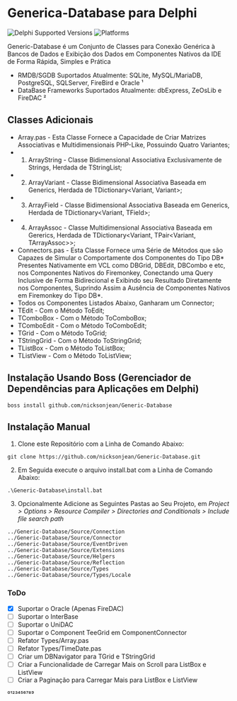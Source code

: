 # Generica-Database para Delphi
![Delphi Supported Versions](https://img.shields.io/badge/Vers%C3%B5es%20do%20Delphi%20Suportadas-XE10%20Seatle%20..%20XE10.4%20Sydney-blue.svg)
![Platforms](https://img.shields.io/badge/Plataformas%20Suportadas-Win32%20..%20Win64-red.svg)
 
Generic-Database é um Conjunto de Classes para Conexão Genérica à Bancos de Dados e Exibição dos Dados em Componentes Nativos da IDE de Forma Rápida, Simples e Prática

- RMDB/SGDB Suportados Atualmente: SQLite, MySQL/MariaDB, PostgreSQL, SQLServer, FireBird e Oracle ¹
- DataBase Frameworks Suportados Atualmente: dbExpress, ZeOsLib e FireDAC ²

## Classes Adicionais
- Array.pas - Esta Classe Fornece a Capacidade de Criar Matrizes Associativas e Multidimensionais PHP-Like, Possuindo Quatro Variantes;
 - 1) ArrayString - Classe Bidimensional Associativa Exclusivamente de Strings, Herdada de TStringList;
 - 2) ArrayVariant - Classe Bidimensional Associativa Baseada em Generics, Herdada de TDictionary<Variant, Variant>;
 - 3) ArrayField - Classe Bidimensional Associativa Baseada em Generics, Herdada de TDictionary<Variant, TField>;
 - 4) ArrayAssoc - Classe Multidimensional Associativa Baseada em Gererics, Herdada de TDictionary<Variant, TPair<Variant, TArrayAssoc>>;
- Connectors.pas - Esta Classe Fornece uma Série de Métodos que são Capazes de Simular o Comportamente dos Componentes do Tipo DB* Presentes Nativamente em VCL como DBGrid, DBEdit, DBCombo e etc, nos Componentes Nativos do Firemonkey, Conectando uma Query Inclusive de Forma Bidirecional e Exibindo seu Resultado Diretamente nos Componentes, Suprindo Assim a Ausência de Componentes Nativos em Firemonkey do Tipo DB*.
 - Todos os Componentes Listados Abaixo, Ganharam um Connector;
  - TEdit - Com o Método ToEdit;
  - TComboBox - Com o Método ToComboBox;
  - TComboEdit - Com o Método ToComboEdit;
  - TGrid - Com o Método ToGrid; 
  - TStringGrid - Com o Método ToStringGrid; 
  - TListBox - Com o Método ToListBox; 
  - TListView - Com o Método ToListView; 
 
## Instalação Usando Boss (Gerenciador de Dependências para Aplicações em Delphi)
```
boss install github.com/nicksonjean/Generic-Database
```

## Instalação Manual
1) Clone este Repositório com a Linha de Comando Abaixo:
```
git clone https://github.com/nicksonjean/Generic-Database.git
```

2) Em Seguida execute o arquivo install.bat com a Linha de Comando Abaixo:
```
.\Generic-Database\install.bat
```

3) Opcionalmente Adicione as Seguintes Pastas ao Seu Projeto, em *Project > Options > Resource Compiler > Directories and Conditionals > Include file search path*
```
../Generic-Database/Source/Connection
../Generic-Database/Source/Connector
../Generic-Database/Source/EventDriven
../Generic-Database/Source/Extensions
../Generic-Database/Source/Helpers
../Generic-Database/Source/Reflection
../Generic-Database/Source/Types
../Generic-Database/Source/Types/Locale
```
### ToDo

- [x] Suportar o Oracle (Apenas FireDAC)
- [ ] Suportar o InterBase
- [ ] Suportar o UniDAC
- [ ] Suportar o Component TeeGrid em ComponentConnector
- [ ] Refator Types/Array.pas
- [ ] Refator Types/TimeDate.pas
- [ ] Criar um DBNavigator para TGrid e TStringGrid
- [ ] Criar a Funcionalidade de Carregar Mais on Scroll para ListBox e ListView
- [ ] Criar a Paginação para Carregar Mais para ListBox e ListView

⁰¹²³⁴⁵⁶⁷⁸⁹